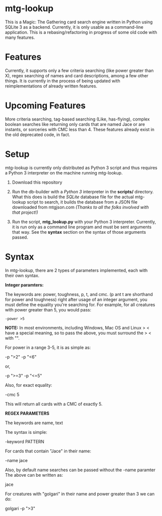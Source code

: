 # mtg-lookup

This is a Magic: The Gathering card search engine written in Python using
SQLite 3 as a backend. Currently, it is only usable as a command-line
application. This is a rebasing/refactoring in progress of some old code with
many features.

# Features
Currently, it supports only a few criteria searching (like power greater than
X), regex searching of names and card descriptions, among a few other things.
It is currently in the process of being updated with reimplementations of
already written features.

# Upcoming Features
More criteria searching, tag-based searching (Like, has-flying), complex 
boolean searches like returning only cards that are named Jace or are 
instants, or sorceries with CMC less than 4. These features already exist in
the old deprecated code, in fact.

# Setup
mtg-lookup is currently only distributed as Python 3 script and thus requires
a Python 3 interpreter on the machine running mtg-lookup. 

1. Download this repository

2. Run the db-builder with a *Python 3* interpreter in the **scripts/** 
directory. What this does is build the *SQLite* database file for the actual 
mtg-lookup script to search, it builds the database from a JSON file downloaded
from mtgjson.com *(Thanks to all the folks involved with that project!)*

3. Run the script, **mtg_lookup.py** with your Python 3 interpreter. Currently,
it is run only as a command line program and must be sent arguments that way.
See the **syntax** section on the syntax of those arguments passed.

# Syntax

In mtg-lookup, there are 2 types of parameters implemented, each with their
own syntax.

**Integer paramters:**

The keywords are: power, toughness, p, t, and cmc. (p ant t are shorthand for
power and toughness) right after usage of an integer argument, you must define
the equality you're searching for. For example, for all creatures with power
greater than 5, you would pass:

    -power >5

**NOTE:** In most environments, including Windows, Mac OS and Linux > < have a
special meaning, so to pass the above, you must surround the > < with "".

For power in a range 3-5, it is as simple as:

-p ">2" -p "<6" 

or,

-p ">=3" -p "<=5"

Also, for exact equality:

-cmc 5

This will return all cards with a CMC of exactly 5.

**REGEX PARAMETERS**

The keywords are name, text

The syntax is simple:

-keyword PATTERN

For cards that contain "Jace" in their name:

-name jace

Also, by default name searches can be passed without the -name paramter The 
above can be written as:

jace

For creatures with "golgari" in their name and power greater than 3 we can do:

golgari -p ">3"
